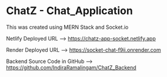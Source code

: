 # ChatZ - Chat_Application

This was created using MERN Stack and Socket.io

Netlify Deployed URL --> https://chatz-app-socket.netlify.app

Render Deployed URL --> https://socket-chat-f9ii.onrender.com

Backend Source Code in GitHub --> https://github.com/IndiraRamalingam/ChatZ_Backend
